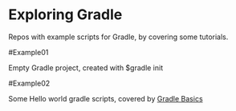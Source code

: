 # Exploring Gradle

Repos with example scripts for Gradle, by covering some tutorials.


#Example01

Empty Gradle project, created with $gradle init


#Example02

Some Hello world gradle scripts, covered by [Gradle Basics](https://gradle.org/docs/current/userguide/tutorial_using_tasks.html "Gradle Basics")


